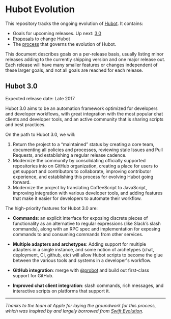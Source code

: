 # Hubot Evolution

[proposal-status]: https://apple.github.io/swift-evolution/

This repository tracks the ongoing evolution of [Hubot](https://github.com/github/hubot). It contains:

* Goals for upcoming releases. Up next: [3.0](#hubot-3.0)
* [Proposals](https://github.com/hubotio/evolution/projects/1) to change Hubot
* The [process](CONTRIBUTING.md) that governs the evolution of Hubot.

This document describes goals on a per-release basis, usually listing minor releases adding to the currently shipping version and one major release out. Each release will have many smaller features or changes independent of these larger goals, and not all goals are reached for each release.

## Hubot 3.0

Expected release date: Late 2017

Hubot 3.0 aims to be an automation framework optimized for developers and developer workflows, with great integration with the most popular chat clients and developer tools, and an active community that is sharing scripts and best practices.

On the path to Hubot 3.0, we will:

1. Return the project to a “maintained” status by creating a core team, documenting all policies and processes, reviewing stale Issues and Pull Requests, and establishing a regular release cadence.
2. Modernize the community by consolidating officially supported repositories into on GitHub organization, creating a place for users to get support and contributors to collaborate, improving contributor experience, and establishing this process for evolving Hubot going forward.
3. Modernize the project by translating CoffeeScript to JavaScript, improving integration with various developer tools, and adding features that make it easier for developers to automate their workflow.

The high-priority features for Hubot 3.0 are:

* **Commands**: an explicit interface for exposing discrete pieces of functionality as an alternative to regular expressions (like Slack’s slash commands), along with an RPC spec and implementation for exposing commands to and consuming commands from other services.

* **Multiple adapters and archetypes**: Adding support for multiple adapters in a single instance, and some notion of archetypes (chat, deployment, CI, github, etc) will allow Hubot scripts to become the glue between the various tools and systems in a developer's workflow.

* **GitHub integration**: merge with [@probot](https://github.com/probot) and build out first-class support for GitHub.

* **Improved chat client integration**: slash commands, rich messages, and interactive scripts on platforms that support it.

---

_Thanks to the team at Apple for laying the groundwork for this process, which was inspired by and largely borrowed from [Swift Evolution](https://github.com/apple/swift-evolution)._
